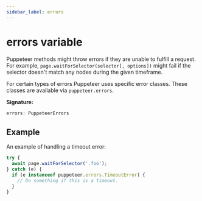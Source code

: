 ```yaml
---
sidebar_label: errors
---
```

# errors variable

Puppeteer methods might throw errors if they are unable to fulfill a request. For example, `page.waitForSelector(selector[, options])` might fail if the selector doesn't match any nodes during the given timeframe.

For certain types of errors Puppeteer uses specific error classes. These classes are available via `puppeteer.errors`.

**Signature:**

```typescript
errors: PuppeteerErrors
```

## Example

An example of handling a timeout error:

```ts
try {
  await page.waitForSelector('.foo');
} catch (e) {
  if (e instanceof puppeteer.errors.TimeoutError) {
    // Do something if this is a timeout.
  }
}
```


